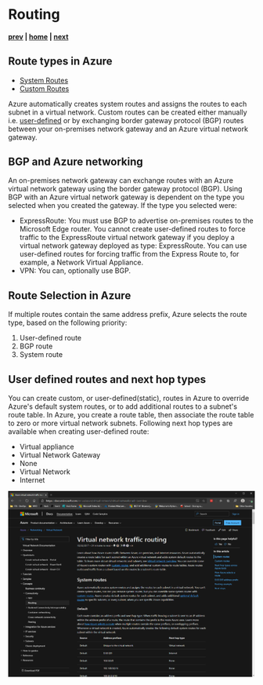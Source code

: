 # Routing

#### [prev](./connectivity.md) | [home](./readme.md)  | [next](./topology.md)

## Route types in Azure

* [System Routes](https://docs.microsoft.com/azure/virtual-network/virtual-networks-udr-overview)
* [Custom Routes](https://docs.microsoft.com/azure/virtual-network/virtual-networks-udr-overview)

Azure automatically creates system routes and assigns the routes to each subnet in a virtual network. 
Custom routes can be created either manually i.e. [user-defined](https://docs.microsoft.com/azure/virtual-network/virtual-networks-udr-overview#user-defined) or by exchanging border gateway protocol (BGP) routes between your on-premises network gateway and an Azure virtual network gateway.

## BGP and Azure networking

An on-premises network gateway can exchange routes with an Azure virtual network gateway using the border gateway protocol (BGP). Using BGP with an Azure virtual network gateway is dependent on the type you selected when you created the gateway. If the type you selected were:

* ExpressRoute: You must use BGP to advertise on-premises routes to the Microsoft Edge router. You cannot create user-defined routes to force traffic to the ExpressRoute virtual network gateway if you deploy a virtual network gateway deployed as type: ExpressRoute. You can use user-defined routes for forcing traffic from the Express Route to, for example, a Network Virtual Appliance.
* VPN: You can, optionally use BGP.

## Route Selection in Azure

If multiple routes contain the same address prefix, Azure selects the route type, based on the following priority:

1. User-defined route
2. BGP route
3. System route

## User defined routes and next hop types

You can create custom, or user-defined(static), routes in Azure to override Azure's default system routes, or to add additional routes to a subnet's route table. In Azure, you create a route table, then associate the route table to zero or more virtual network subnets.
Following next hop types are available when creating user-defined route:

* Virtual appliance
* Virtual Network Gateway
* None
* Virtual Network
* Internet

![Routing Reference](png/routing.png)
